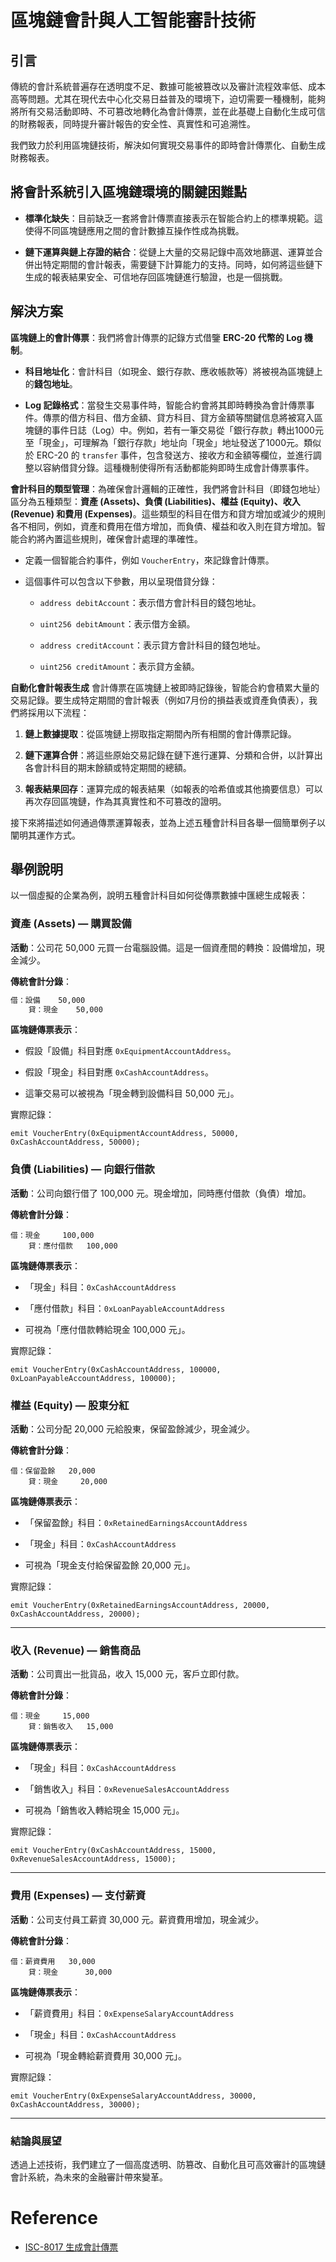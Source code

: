 # **區塊鏈會計與人工智能審計技術**

## 引言

傳統的會計系統普遍存在透明度不足、數據可能被篡改以及審計流程效率低、成本高等問題。尤其在現代去中心化交易日益普及的環境下，迫切需要一種機制，能夠將所有交易活動即時、不可篡改地轉化為會計傳票，並在此基礎上自動化生成可信的財務報表，同時提升審計報告的安全性、真實性和可追溯性。

我們致力於利用區塊鏈技術，解決如何實現交易事件的即時會計傳票化、自動生成財務報表。

## 將會計系統引入區塊鏈環境的關鍵困難點

- **標準化缺失**：目前缺乏一套將會計傳票直接表示在智能合約上的標準規範。這使得不同區塊鏈應用之間的會計數據互操作性成為挑戰。

- **鏈下運算與鏈上存證的結合**：從鏈上大量的交易記錄中高效地篩選、運算並合併出特定期間的會計報表，需要鏈下計算能力的支持。同時，如何將這些鏈下生成的報表結果安全、可信地存回區塊鏈進行驗證，也是一個挑戰。

## 解決方案

**區塊鏈上的會計傳票**：我們將會計傳票的記錄方式借鑒 **ERC-20 代幣的 Log 機制**。

- **科目地址化**：會計科目（如現金、銀行存款、應收帳款等）將被視為區塊鏈上的**錢包地址**。

- **Log 記錄格式**：當發生交易事件時，智能合約會將其即時轉換為會計傳票事件。傳票的借方科目、借方金額、貸方科目、貸方金額等關鍵信息將被寫入區塊鏈的事件日誌（Log）中。例如，若有一筆交易從「銀行存款」轉出1000元至「現金」，可理解為「銀行存款」地址向「現金」地址發送了1000元。類似於 ERC-20 的 `transfer` 事件，包含發送方、接收方和金額等欄位，並進行調整以容納借貸分錄。這種機制使得所有活動都能夠即時生成會計傳票事件。



**會計科目的類型管理**：為確保會計邏輯的正確性，我們將會計科目（即錢包地址）區分為五種類型：**資產 (Assets)、負債 (Liabilities)、權益 (Equity)、收入 (Revenue) 和費用 (Expenses)**。這些類型的科目在借方和貸方增加或減少的規則各不相同，例如，資產和費用在借方增加，而負債、權益和收入則在貸方增加。智能合約將內置這些規則，確保會計處理的準確性。

- 定義一個智能合約事件，例如 `VoucherEntry`，來記錄會計傳票。

- 這個事件可以包含以下參數，用以呈現借貸分錄：

   - `address debitAccount`：表示借方會計科目的錢包地址。

   - `uint256 debitAmount`：表示借方金額。

   - `address creditAccount`：表示貸方會計科目的錢包地址。

   - `uint256 creditAmount`：表示貸方金額。



**自動化會計報表生成** 會計傳票在區塊鏈上被即時記錄後，智能合約會積累大量的交易記錄。要生成特定期間的會計報表（例如7月份的損益表或資產負債表），我們將採用以下流程：

1. **鏈上數據提取**：從區塊鏈上撈取指定期間內所有相關的會計傳票記錄。

2. **鏈下運算合併**：將這些原始交易記錄在鏈下進行運算、分類和合併，以計算出各會計科目的期末餘額或特定期間的總額。

3. **報表結果回存**：運算完成的報表結果（如報表的哈希值或其他摘要信息）可以再次存回區塊鏈，作為其真實性和不可篡改的證明。


接下來將描述如何通過傳票運算報表，並為上述五種會計科目各舉一個簡單例子以闡明其運作方式。

## 舉例說明

以一個虛擬的企業為例，說明五種會計科目如何從傳票數據中匯總生成報表：

### **資產 (Assets) — 購買設備**

**活動**：公司花 50,000 元買一台電腦設備。這是一個資產間的轉換：設備增加，現金減少。

**傳統會計分錄**：

```bash
借：設備    50,000
    貸：現金    50,000

```

**區塊鏈傳票表示**：

- 假設「設備」科目對應 `0xEquipmentAccountAddress`。

- 假設「現金」科目對應 `0xCashAccountAddress`。

- 這筆交易可以被視為「現金轉到設備科目 50,000 元」。

實際記錄：

```
emit VoucherEntry(0xEquipmentAccountAddress, 50000, 0xCashAccountAddress, 50000);

```

### 負債 (Liabilities) — 向銀行借款

**活動**：公司向銀行借了 100,000 元。現金增加，同時應付借款（負債）增加。

**傳統會計分錄**：

```
借：現金     100,000
    貸：應付借款   100,000

```

**區塊鏈傳票表示**：

- 「現金」科目：`0xCashAccountAddress`

- 「應付借款」科目：`0xLoanPayableAccountAddress`

- 可視為「應付借款轉給現金 100,000 元」。

實際記錄：

```
emit VoucherEntry(0xCashAccountAddress, 100000, 0xLoanPayableAccountAddress, 100000);
```

### 權益 (Equity) — 股東分紅

**活動**：公司分配 20,000 元給股東，保留盈餘減少，現金減少。

**傳統會計分錄**：

```
借：保留盈餘   20,000
    貸：現金     20,000

```

**區塊鏈傳票表示**：

- 「保留盈餘」科目：`0xRetainedEarningsAccountAddress`

- 「現金」科目：`0xCashAccountAddress`

- 可視為「現金支付給保留盈餘 20,000 元」。

實際記錄：

```
emit VoucherEntry(0xRetainedEarningsAccountAddress, 20000, 0xCashAccountAddress, 20000);

```

---

### 收入 (Revenue) — 銷售商品

**活動**：公司賣出一批貨品，收入 15,000 元，客戶立即付款。

**傳統會計分錄**：

```
借：現金     15,000
    貸：銷售收入   15,000

```

**區塊鏈傳票表示**：

- 「現金」科目：`0xCashAccountAddress`

- 「銷售收入」科目：`0xRevenueSalesAccountAddress`

- 可視為「銷售收入轉給現金 15,000 元」。

實際記錄：

```
emit VoucherEntry(0xCashAccountAddress, 15000, 0xRevenueSalesAccountAddress, 15000);

```

---

### 費用 (Expenses) — 支付薪資

**活動**：公司支付員工薪資 30,000 元。薪資費用增加，現金減少。

**傳統會計分錄**：

```
借：薪資費用   30,000
    貸：現金      30,000

```

**區塊鏈傳票表示**：

- 「薪資費用」科目：`0xExpenseSalaryAccountAddress`

- 「現金」科目：`0xCashAccountAddress`

- 可視為「現金轉給薪資費用 30,000 元」。

實際記錄：

```
emit VoucherEntry(0xExpenseSalaryAccountAddress, 30000, 0xCashAccountAddress, 30000);

```

---

### 結論與展望

透過上述技術，我們建立了一個高度透明、防篡改、自動化且可高效審計的區塊鏈會計系統，為未來的金融審計帶來變革。

# Reference

- [ISC-8017 生成會計傳票](https://mermer.com.tw/knowledge-management/20240315001)
